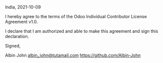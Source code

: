 India, 2021-10-09

I hereby agree to the terms of the Odoo Individual Contributor License
Agreement v1.0.

I declare that I am authorized and able to make this agreement and sign this
declaration.

Signed,

Albin John albin_john@tutamail.com https://github.com/Albin-John
